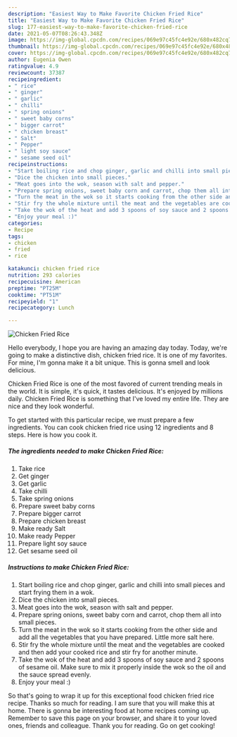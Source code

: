 ```yaml
---
description: "Easiest Way to Make Favorite Chicken Fried Rice"
title: "Easiest Way to Make Favorite Chicken Fried Rice"
slug: 177-easiest-way-to-make-favorite-chicken-fried-rice
date: 2021-05-07T08:26:43.348Z
image: https://img-global.cpcdn.com/recipes/069e97c45fc4e92e/680x482cq70/chicken-fried-rice-recipe-main-photo.jpg
thumbnail: https://img-global.cpcdn.com/recipes/069e97c45fc4e92e/680x482cq70/chicken-fried-rice-recipe-main-photo.jpg
cover: https://img-global.cpcdn.com/recipes/069e97c45fc4e92e/680x482cq70/chicken-fried-rice-recipe-main-photo.jpg
author: Eugenia Owen
ratingvalue: 4.9
reviewcount: 37387
recipeingredient:
- " rice"
- " ginger"
- " garlic"
- " chilli"
- " spring onions"
- " sweet baby corns"
- " bigger carrot"
- " chicken breast"
- " Salt"
- " Pepper"
- " light soy sauce"
- " sesame seed oil"
recipeinstructions:
- "Start boiling rice and chop ginger, garlic and chilli into small pieces and start frying them in a wok."
- "Dice the chicken into small pieces."
- "Meat goes into the wok, season with salt and pepper."
- "Prepare spring onions, sweet baby corn and carrot, chop them all into small pieces."
- "Turn the meat in the wok so it starts cooking from the other side and add all the vegetables that you have prepared. Little more salt here."
- "Stir fry the whole mixture until the meat and the vegetables are cooked and then add your cooked rice and stir fry for another minute."
- "Take the wok of the heat and add 3 spoons of soy sauce and 2 spoons of sesame oil. Make sure to mix it properly inside the wok so the oil and the sauce spread evenly."
- "Enjoy your meal :)"
categories:
- Recipe
tags:
- chicken
- fried
- rice

katakunci: chicken fried rice 
nutrition: 293 calories
recipecuisine: American
preptime: "PT25M"
cooktime: "PT51M"
recipeyield: "1"
recipecategory: Lunch

---
```



![Chicken Fried Rice](https://img-global.cpcdn.com/recipes/069e97c45fc4e92e/680x482cq70/chicken-fried-rice-recipe-main-photo.jpg)

Hello everybody, I hope you are having an amazing day today. Today, we're going to make a distinctive dish, chicken fried rice. It is one of my favorites. For mine, I'm gonna make it a bit unique. This is gonna smell and look delicious.



Chicken Fried Rice is one of the most favored of current trending meals in the world. It is simple, it's quick, it tastes delicious. It's enjoyed by millions daily. Chicken Fried Rice is something that I've loved my entire life. They are nice and they look wonderful.


To get started with this particular recipe, we must prepare a few ingredients. You can cook chicken fried rice using 12 ingredients and 8 steps. Here is how you cook it.

<!--inarticleads1-->

##### The ingredients needed to make Chicken Fried Rice:

1. Take  rice
1. Get  ginger
1. Get  garlic
1. Take  chilli
1. Take  spring onions
1. Prepare  sweet baby corns
1. Prepare  bigger carrot
1. Prepare  chicken breast
1. Make ready  Salt
1. Make ready  Pepper
1. Prepare  light soy sauce
1. Get  sesame seed oil




<!--inarticleads2-->

##### Instructions to make Chicken Fried Rice:

1. Start boiling rice and chop ginger, garlic and chilli into small pieces and start frying them in a wok.
1. Dice the chicken into small pieces.
1. Meat goes into the wok, season with salt and pepper.
1. Prepare spring onions, sweet baby corn and carrot, chop them all into small pieces.
1. Turn the meat in the wok so it starts cooking from the other side and add all the vegetables that you have prepared. Little more salt here.
1. Stir fry the whole mixture until the meat and the vegetables are cooked and then add your cooked rice and stir fry for another minute.
1. Take the wok of the heat and add 3 spoons of soy sauce and 2 spoons of sesame oil. Make sure to mix it properly inside the wok so the oil and the sauce spread evenly.
1. Enjoy your meal :)




So that's going to wrap it up for this exceptional food chicken fried rice recipe. Thanks so much for reading. I am sure that you will make this at home. There is gonna be interesting food at home recipes coming up. Remember to save this page on your browser, and share it to your loved ones, friends and colleague. Thank you for reading. Go on get cooking!
